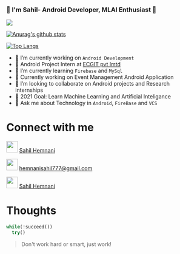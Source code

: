 ### 👲 I'm Sahil- Android Developer, MLAI Enthusiast 👋

![](https://media-exp1.licdn.com/dms/image/C5616AQHqHrulIrnEuQ/profile-displaybackgroundimage-shrink_350_1400/0/1609998768630?e=1617235200&v=beta&t=z5EE-3iPrFhzUerEKdfQtqwz9PgCNgayUY-rPTvT_hs)

[![Anurag's github stats](https://github-readme-stats.vercel.app/api?username=SahilHemnani777&show_icons=true&theme=radical)](https://github.com/anuraghazra/github-readme-stats)

[![Top Langs](https://github-readme-stats.vercel.app/api/top-langs/?username=SahilHemnani777&show_icons=true&theme=radical)](https://github.com/anuraghazra/github-readme-stats)


- 🔭 I’m currently working on `Android Development`
- 👲 Android Project Intern at [ECGIT pvt lmtd](https://www.ecgit.in/)
- 🌱 I’m currently learning `Firebase` and `MySql`
- 🤞 Currently working on Event Management Android Application 
- 👯 I’m looking to collaborate on Android projects and Research internships
- 🤔 2021 Goal: Learn Machine Learning and Artificial Inteligance
- 💬 Ask me about Technology in `Android`, `FireBase` and `VCS`

# Connect with me 

<img src="https://image.flaticon.com/icons/png/512/174/174857.png" data-canonical-src="https://image.flaticon.com/icons/png/512/174/174857.png" width="30" height="30" /> [Sahil Hemnani](https://www.linkedin.com/in/sahil-hemnani-8084b41a6/)

<img src="https://i.pinimg.com/originals/8f/c3/7b/8fc37b74b608a622588fbaa361485f32.png" data-canonical-src="https://i.pinimg.com/originals/8f/c3/7b/8fc37b74b608a622588fbaa361485f32.png" width="30" height="30" /> [hemnanisahil777@gmail.com](hemnanisahil777@gmail.com)

<img src="https://assets.stickpng.com/thumbs/580b57fcd9996e24bc43c53e.png" data-canonical-src="https://assets.stickpng.com/thumbs/580b57fcd9996e24bc43c53e.png" width="30" height="30" /> [Sahil Hemnani](https://twitter.com/sahil_hemnani)

# Thoughts

```python
while(!succeed())
  try()
```
>Don't work hard or smart, just work!

